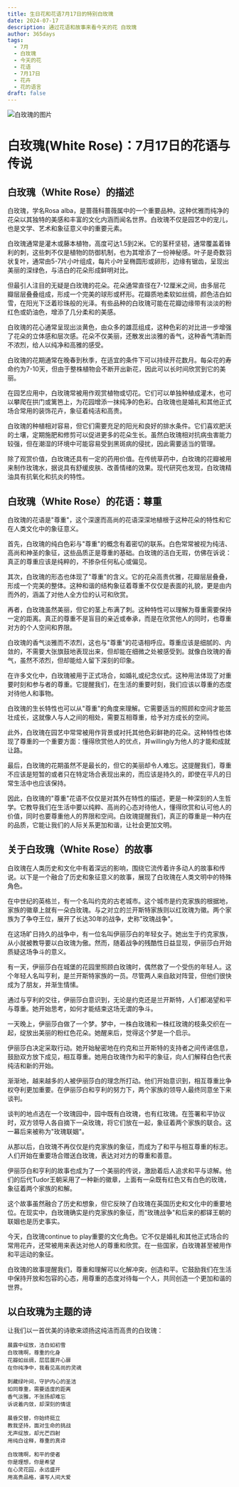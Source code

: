 ```yaml
---
title: 生日花和花语7月17日的特别白玫瑰
date: 2024-07-17
description: 通过花语和故事来看今天的花 白玫瑰
author: 365days
tags:
  - 7月
  - 白玫瑰
  - 今天的花
  - 花语
  - 7月17日
  - 花卉
  - 花的语言
draft: false
---
```




![白玫瑰的图片](https://cdn.pixabay.com/photo/2015/10/01/10/19/white-rose-966788_1280.jpg#center#center)


# 白玫瑰(White Rose)：7月17日的花语与传说

## 白玫瑰（White Rose）的描述

白玫瑰，学名Rosa alba，是蔷薇科蔷薇属中的一个重要品种。这种优雅而纯净的花朵以其独特的美感和丰富的文化内涵而闻名世界。白玫瑰不仅是园艺中的宠儿，也是文学、艺术和象征意义中的重要元素。

白玫瑰通常是灌木或藤本植物，高度可达1.5到2米。它的茎秆坚韧，通常覆盖着锋利的刺，这些刺不仅是植物的防御机制，也为其增添了一份神秘感。叶子是奇数羽状复叶，通常由5-7片小叶组成，每片小叶呈椭圆形或卵形，边缘有锯齿，呈现出美丽的深绿色，与洁白的花朵形成鲜明对比。

但最引人注目的无疑是白玫瑰的花朵。花朵通常直径在7-12厘米之间，由多层花瓣层层叠叠组成，形成一个完美的球形或杯形。花瓣质地柔软如丝绸，颜色洁白如雪，在阳光下泛着珍珠般的光泽。有些品种的白玫瑰可能在花瓣边缘带有淡淡的粉红色或奶油色，增添了几分柔和的美感。

白玫瑰的花心通常呈现出淡黄色，由众多的雄蕊组成，这种色彩的对比进一步增强了花朵的立体感和层次感。花朵不仅美丽，还散发出淡雅的香气，这种香气清新而不浓烈，给人以纯净和高雅的感受。

白玫瑰的花期通常在晚春到秋季，在适宜的条件下可以持续开花数月。每朵花的寿命约为7-10天，但由于整株植物会不断开出新花，因此可以长时间欣赏到它的美丽。

在园艺应用中，白玫瑰常被用作观赏植物或切花。它们可以单独种植成灌木，也可以攀爬在拱门或篱笆上，为花园增添一抹纯净的色彩。白玫瑰也是婚礼和其他正式场合常用的装饰花卉，象征着纯洁和高贵。

白玫瑰的种植相对容易，但它们需要充足的阳光和良好的排水条件。它们喜欢肥沃的土壤，定期施肥和修剪可以促进更多的花朵生长。虽然白玫瑰相对抗病虫害能力较强，但在潮湿的环境中可能容易受到黑斑病的侵扰，因此需要适当的管理。

除了观赏价值，白玫瑰还具有一定的药用价值。在传统草药中，白玫瑰的花瓣被用来制作玫瑰水，据说具有舒缓皮肤、改善情绪的效果。现代研究也发现，白玫瑰精油具有抗氧化和抗炎的特性。

## 白玫瑰（White Rose）的花语：尊重

白玫瑰的花语是"尊重"，这个深邃而高尚的花语深深地植根于这种花朵的特性和它在人类文化中的象征意义。

首先，白玫瑰的纯白色彩与"尊重"的概念有着密切的联系。白色常常被视为纯洁、高尚和神圣的象征，这些品质正是尊重的基础。白玫瑰的洁白无瑕，仿佛在诉说：真正的尊重应该是纯粹的，不掺杂任何私心或偏见。

其次，白玫瑰的形态也体现了"尊重"的含义。它的花朵高贵优雅，花瓣层层叠叠，形成一个完美的整体。这种和谐的结构象征着尊重不仅仅是表面的礼貌，更是由内而外的，涵盖了对他人全方位的认可和欣赏。

再者，白玫瑰虽然美丽，但它的茎上布满了刺。这种特性可以理解为尊重需要保持一定的距离。真正的尊重不是盲目的亲近或奉承，而是在欣赏他人的同时，也尊重对方的个人空间和界限。

白玫瑰的香气淡雅而不浓烈，这也与"尊重"的花语相呼应。尊重应该是细腻的、内敛的，不需要大张旗鼓地表现出来，但却能在细微之处被感受到。就像白玫瑰的香气，虽然不浓烈，但却能给人留下深刻的印象。

在许多文化中，白玫瑰被用于正式场合，如婚礼或纪念仪式。这种用法体现了对重要时刻和参与者的尊重。它提醒我们，在生活的重要时刻，我们应该以尊重的态度对待他人和事物。

白玫瑰的生长特性也可以从"尊重"的角度来理解。它需要适当的照顾和空间才能茁壮成长，这就像人与人之间的相处，需要互相尊重，给予对方成长的空间。

此外，白玫瑰在园艺中常常被用作背景或衬托其他色彩鲜艳的花朵。这种特性也体现了尊重的一个重要方面：懂得欣赏他人的优点，并willingly为他人的才能和成就让路。

最后，白玫瑰的花期虽然不是最长的，但它的美丽却令人难忘。这提醒我们，尊重不应该是短暂的或者只在特定场合表现出来的，而应该是持久的，即使在平凡的日常生活中也应该保持。

因此，白玫瑰的"尊重"花语不仅仅是对其外在特性的描述，更是一种深刻的人生哲学。它教导我们在生活中要以纯粹、高尚的心态对待他人，懂得欣赏和认可他人的价值，同时也要尊重他人的界限和空间。白玫瑰提醒我们，真正的尊重是一种内在的品质，它能让我们的人际关系更加和谐，让社会更加文明。

## 关于白玫瑰（White Rose）的故事

白玫瑰在人类历史和文化中有着深远的影响，围绕它流传着许多动人的故事和传说。以下是一个融合了历史和象征意义的故事，展现了白玫瑰在人类文明中的特殊角色。

在中世纪的英格兰，有一个名叫约克的古老城市。这个城市是约克家族的根据地，家族的徽章上就有一朵白玫瑰。与之对立的兰开斯特家族则以红玫瑰为徽。两个家族为了争夺王位，展开了长达30年的战争，史称"玫瑰战争"。

在这场旷日持久的战争中，有一位名叫伊丽莎白的年轻女子。她出生于约克家族，从小就被教导要以白玫瑰为傲。然而，随着战争的残酷性日益显现，伊丽莎白开始质疑这场争斗的意义。

有一天，伊丽莎白在城堡的花园里照顾白玫瑰时，偶然救了一个受伤的年轻人。这个年轻人名叫亨利，是兰开斯特家族的一员。尽管两人来自敌对阵营，但他们很快成为了朋友，并渐生情愫。

通过与亨利的交往，伊丽莎白意识到，无论是约克还是兰开斯特，人们都渴望和平与尊重。她开始思考，如何才能结束这场无谓的争斗。

一天晚上，伊丽莎白做了一个梦。梦中，一株白玫瑰和一株红玫瑰的枝条交织在一起，绽放出美丽的粉红色花朵。她醒来后，觉得这个梦是一个启示。

伊丽莎白决定采取行动。她开始秘密地在约克和兰开斯特的支持者之间传递信息，鼓励双方放下成见，相互尊重。她用白玫瑰作为和平的象征，向人们解释白色代表纯洁和新的开始。

渐渐地，越来越多的人被伊丽莎白的理念所打动。他们开始意识到，相互尊重比争权夺利更加重要。在伊丽莎白和亨利的努力下，两个家族的领导人最终同意坐下来谈判。

谈判的地点选在一个玫瑰园中，园中既有白玫瑰，也有红玫瑰。在签署和平协议时，双方领导人各自摘下一朵玫瑰，将它们放在一起，象征着两个家族的联合。这一幕后来被称为"玫瑰联姻"。

从那以后，白玫瑰不再仅仅是约克家族的象征，而成为了和平与相互尊重的标志。人们开始在重要场合赠送白玫瑰，表达对对方的尊重和善意。

伊丽莎白和亨利的故事也成为了一个美丽的传说，激励着后人追求和平与谅解。他们的后代Tudor王朝采用了一种新的徽章，上面有一朵既有红色又有白色的玫瑰，象征着两个家族的和解。

这个故事虽然融合了历史和想象，但它反映了白玫瑰在英国历史和文化中的重要地位。在现实中，白玫瑰确实是约克家族的象征，而"玫瑰战争"和后来的都铎王朝的联姻也是历史事实。

今天，白玫瑰continue to play重要的文化角色。它不仅是婚礼和其他正式场合的常用花卉，还常被用来表达对他人的尊重和欣赏。在一些国家，白玫瑰甚至被用作和平运动的象征。

白玫瑰的故事提醒我们，尊重和理解可以化解冲突，创造和平。它鼓励我们在生活中保持开放和包容的心态，用尊重的态度对待每一个人，共同创造一个更加和谐的世界。

## 以白玫瑰为主题的诗

让我们以一首优美的诗歌来颂扬这纯洁而高贵的白玫瑰：

```
晨露中绽放，洁白如初雪
白玫瑰啊，尊重的化身
花瓣如丝绸，层层展开心扉
在你纯净中，我看见高尚的灵魂

刺藏绿叶间，守护内心的圣洁
如同尊重，需要适度的距离
香气淡雅，不张扬却难忘
诉说着内敛，却深刻的情谊

晨昏交替，你始终挺立
教我坚持，面对生命的挑战
无声绽放，却光芒四射
用纯白诠释，尊重的真谛

白玫瑰啊，和平的使者
你是理想，你是希望
在心灵花园，永远盛开
用高贵品格，谱写人间大爱
```
